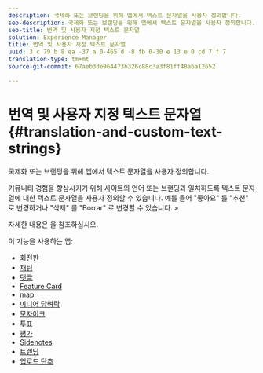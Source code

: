 ```yaml
---
description: 국제화 또는 브랜딩을 위해 앱에서 텍스트 문자열을 사용자 정의합니다.
seo-description: 국제화 또는 브랜딩을 위해 앱에서 텍스트 문자열을 사용자 정의합니다.
seo-title: 번역 및 사용자 지정 텍스트 문자열
solution: Experience Manager
title: 번역 및 사용자 지정 텍스트 문자열
uuid: 3 c 79 b 8 ea -37 a 0-465 d -8 fb 0-30 e 13 e 0 cd 7 f 7
translation-type: tm+mt
source-git-commit: 67aeb3de964473b326c88c3a3f81ff48a6a12652

---
```



# 번역 및 사용자 지정 텍스트 문자열{#translation-and-custom-text-strings}

국제화 또는 브랜딩을 위해 앱에서 텍스트 문자열을 사용자 정의합니다.

커뮤니티 경험을 향상시키기 위해 사이트의 언어 또는 브랜딩과 일치하도록 텍스트 문자열에 대한 텍스트 문자열을 사용자 정의할 수 있습니다. 예를 들어 "좋아요" 를 "추천" 로 변경하거나 "삭제" 를 "Borrar" 로 변경할 수 있습니다. »

자세한 내용은 [](../c-settings-other/c-translation-sets/c-translation-sets.md#c_translation_sets)을 참조하십시오.

이 기능을 사용하는 앱:

* [회전판](../c-about-apps/c-carousel-app/c-carousel-app.md#c_carousel_app)
* [채팅](../c-about-apps/c-chat-app/c-chat-app.md#c_chat_app)
* [댓글](/help/using/c-about-apps/c-comments/c-comments.md)
* [Feature Card](../c-about-apps/c-feature-card-app/c-feature-card-app.md#c_feature_card_app)
* [map](../c-about-apps/c-map-app/c-map-app.md#c_map_app)
* [미디어 담벼락](../c-about-apps/c-media-wall-app/c-media-wall-app.md#c_media_wall_app)
* [모자이크](../c-about-apps/c-mosaic-app/c-mosaic-app.md#c_mosaic_app)
* [투표](../c-about-apps/c-polls-app/c-polls-app.md#c_polls_app)
* [평가](../c-about-apps/c-reviews-app/c-reviews-app.md#c_reviews_app)
* [Sidenotes](../c-about-apps/c-sidenotes-app/c-sidenotes-app.md#c_sidenotes_app)
* [트렌딩](../c-about-apps/c-trending-app/c-trending-app.md#c_trending_app)
* [업로드 단추](../c-about-apps/c-upload-button-app/c-upload-button-app.md#c_upload_button_app)

